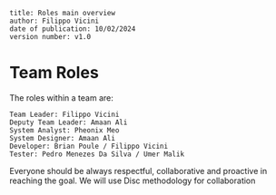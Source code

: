 
```
title: Roles main overview
author: Filippo Vicini
date of publication: 10/02/2024
version number: v1.0
```



# Team Roles
The roles within a team are:

    Team Leader: Filippo Vicini
    Deputy Team Leader: Amaan Ali
    System Analyst: Pheonix Meo
    System Designer: Amaan Ali
    Developer: Brian Poule / Filippo Vicini
    Tester: Pedro Menezes Da Silva / Umer Malik

Everyone should be always respectful, collaborative and proactive in reaching the goal. We will use Disc methodology for collaboration
